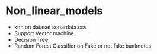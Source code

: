 # Non_linear_models
- knn on dataset sonardata.csv
- Support Vector machine
- Decision Tree
- Random Forest Classifier on Fake or not fake banknotes 
